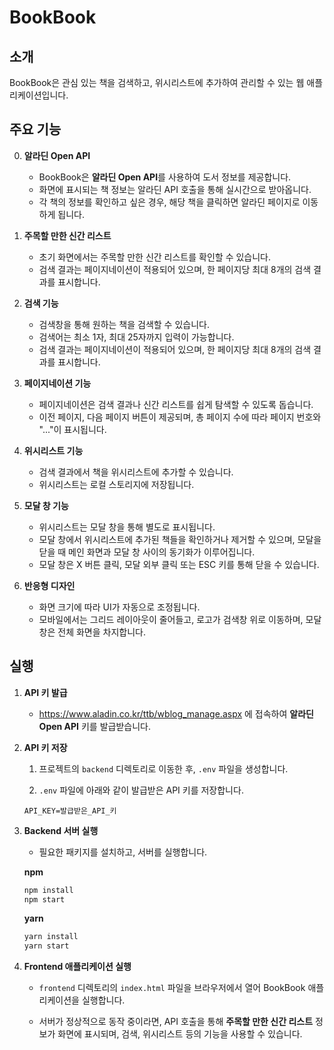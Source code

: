 # BookBook

## 소개

BookBook은 관심 있는 책을 검색하고, 위시리스트에 추가하여 관리할 수 있는 웹 애플리케이션입니다.

## 주요 기능

0. **알라딘 Open API**

   - BookBook은 **알라딘 Open API**를 사용하여 도서 정보를 제공합니다.
   - 화면에 표시되는 책 정보는 알라딘 API 호출을 통해 실시간으로 받아옵니다.
   - 각 책의 정보를 확인하고 싶은 경우, 해당 책을 클릭하면 알라딘 페이지로 이동하게 됩니다.

1. **주목할 만한 신간 리스트**

   - 초기 화면에서는 주목할 만한 신간 리스트를 확인할 수 있습니다.
   - 검색 결과는 페이지네이션이 적용되어 있으며, 한 페이지당 최대 8개의 검색 결과를 표시합니다.

2. **검색 기능**

   - 검색창을 통해 원하는 책을 검색할 수 있습니다.
   - 검색어는 최소 1자, 최대 25자까지 입력이 가능합니다.
   - 검색 결과는 페이지네이션이 적용되어 있으며, 한 페이지당 최대 8개의 검색 결과를 표시합니다.

3. **페이지네이션 기능**

   - 페이지네이션은 검색 결과나 신간 리스트를 쉽게 탐색할 수 있도록 돕습니다.
   - 이전 페이지, 다음 페이지 버튼이 제공되며, 총 페이지 수에 따라 페이지 번호와 "..."이 표시됩니다.

4. **위시리스트 기능**

   - 검색 결과에서 책을 위시리스트에 추가할 수 있습니다.
   - 위시리스트는 로컬 스토리지에 저장됩니다.

5. **모달 창 기능**

   - 위시리스트는 모달 창을 통해 별도로 표시됩니다.
   - 모달 창에서 위시리스트에 추가된 책들을 확인하거나 제거할 수 있으며, 모달을 닫을 때 메인 화면과 모달 창 사이의 동기화가 이루어집니다.
   - 모달 창은 X 버튼 클릭, 모달 외부 클릭 또는 ESC 키를 통해 닫을 수 있습니다.

6. **반응형 디자인**

   - 화면 크기에 따라 UI가 자동으로 조정됩니다.
   - 모바일에서는 그리드 레이아웃이 줄어들고, 로고가 검색창 위로 이동하며, 모달 창은 전체 화면을 차지합니다.

## 실행

1.  **API 키 발급**

    - https://www.aladin.co.kr/ttb/wblog_manage.aspx 에 접속하여 **알라딘 Open API** 키를 발급받습니다.

2.  **API 키 저장**

    1. 프로젝트의 `backend` 디렉토리로 이동한 후, `.env` 파일을 생성합니다.

    2. `.env` 파일에 아래와 같이 발급받은 API 키를 저장합니다.

    ```
    API_KEY=발급받은_API_키
    ```

3.  **Backend 서버 실행**

    - 필요한 패키지를 설치하고, 서버를 실행합니다.

    **npm**

    ```bash
    npm install
    npm start
    ```

    **yarn**

    ```bash
    yarn install
    yarn start
    ```

4.  **Frontend 애플리케이션 실행**

    - `frontend` 디렉토리의 `index.html` 파일을 브라우저에서 열어 BookBook 애플리케이션을 실행합니다.

    - 서버가 정상적으로 동작 중이라면, API 호출을 통해 **주목할 만한 신간 리스트** 정보가 화면에 표시되며, 검색, 위시리스트 등의 기능을 사용할 수 있습니다.
